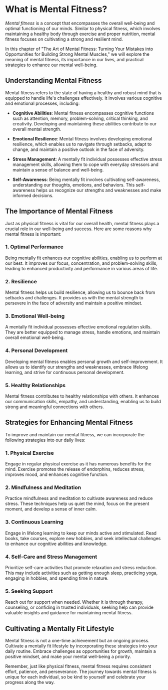 What is Mental Fitness?
==================================

*Mental fitness* is a concept that encompasses the overall well-being and optimal functioning of our minds. Similar to physical fitness, which involves maintaining a healthy body through exercise and proper nutrition, mental fitness focuses on cultivating a strong and resilient mind.

In this chapter of "The Art of Mental Fitness: Turning Your Mistakes into Opportunities for Building Strong Mental Muscles," we will explore the meaning of mental fitness, its importance in our lives, and practical strategies to enhance our mental well-being.

Understanding Mental Fitness
----------------------------

Mental fitness refers to the state of having a healthy and robust mind that is equipped to handle life's challenges effectively. It involves various cognitive and emotional processes, including:

* **Cognitive Abilities**: Mental fitness encompasses cognitive functions such as attention, memory, problem-solving, critical thinking, and creativity. Developing and maintaining these abilities contribute to our overall mental strength.

* **Emotional Resilience**: Mental fitness involves developing emotional resilience, which enables us to navigate through setbacks, adapt to change, and maintain a positive outlook in the face of adversity.

* **Stress Management**: A mentally fit individual possesses effective stress management skills, allowing them to cope with everyday stressors and maintain a sense of balance and well-being.

* **Self-Awareness**: Being mentally fit involves cultivating self-awareness, understanding our thoughts, emotions, and behaviors. This self-awareness helps us recognize our strengths and weaknesses and make informed decisions.

The Importance of Mental Fitness
--------------------------------

Just as physical fitness is vital for our overall health, mental fitness plays a crucial role in our well-being and success. Here are some reasons why mental fitness is important:

### 1. **Optimal Performance**

Being mentally fit enhances our cognitive abilities, enabling us to perform at our best. It improves our focus, concentration, and problem-solving skills, leading to enhanced productivity and performance in various areas of life.

### 2. **Resilience**

Mental fitness helps us build resilience, allowing us to bounce back from setbacks and challenges. It provides us with the mental strength to persevere in the face of adversity and maintain a positive mindset.

### 3. **Emotional Well-being**

A mentally fit individual possesses effective emotional regulation skills. They are better equipped to manage stress, handle emotions, and maintain overall emotional well-being.

### 4. **Personal Development**

Developing mental fitness enables personal growth and self-improvement. It allows us to identify our strengths and weaknesses, embrace lifelong learning, and strive for continuous personal development.

### 5. **Healthy Relationships**

Mental fitness contributes to healthy relationships with others. It enhances our communication skills, empathy, and understanding, enabling us to build strong and meaningful connections with others.

Strategies for Enhancing Mental Fitness
---------------------------------------

To improve and maintain our mental fitness, we can incorporate the following strategies into our daily lives:

### 1. **Physical Exercise**

Engage in regular physical exercise as it has numerous benefits for the mind. Exercise promotes the release of endorphins, reduces stress, improves mood, and enhances cognitive function.

### 2. **Mindfulness and Meditation**

Practice mindfulness and meditation to cultivate awareness and reduce stress. These techniques help us quiet the mind, focus on the present moment, and develop a sense of inner calm.

### 3. **Continuous Learning**

Engage in lifelong learning to keep our minds active and stimulated. Read books, take courses, explore new hobbies, and seek intellectual challenges to enhance our cognitive abilities and knowledge.

### 4. **Self-Care and Stress Management**

Prioritize self-care activities that promote relaxation and stress reduction. This may include activities such as getting enough sleep, practicing yoga, engaging in hobbies, and spending time in nature.

### 5. **Seeking Support**

Reach out for support when needed. Whether it is through therapy, counseling, or confiding in trusted individuals, seeking help can provide valuable insights and guidance for maintaining mental fitness.

Cultivating a Mentally Fit Lifestyle
------------------------------------

Mental fitness is not a one-time achievement but an ongoing process. Cultivate a mentally fit lifestyle by incorporating these strategies into your daily routine. Embrace challenges as opportunities for growth, maintain a positive mindset, and make your mental well-being a priority.

Remember, just like physical fitness, mental fitness requires consistent effort, patience, and perseverance. The journey towards mental fitness is unique for each individual, so be kind to yourself and celebrate your progress along the way.
